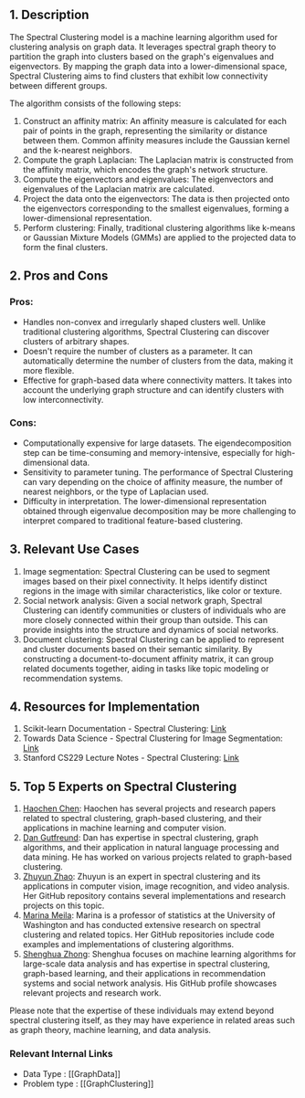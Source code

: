## 1. Description
The Spectral Clustering model is a machine learning algorithm used for clustering analysis on graph data. It leverages spectral graph theory to partition the graph into clusters based on the graph's eigenvalues and eigenvectors. By mapping the graph data into a lower-dimensional space, Spectral Clustering aims to find clusters that exhibit low connectivity between different groups.

The algorithm consists of the following steps:

1. Construct an affinity matrix: An affinity measure is calculated for each pair of points in the graph, representing the similarity or distance between them. Common affinity measures include the Gaussian kernel and the k-nearest neighbors.
2. Compute the graph Laplacian: The Laplacian matrix is constructed from the affinity matrix, which encodes the graph's network structure.
3. Compute the eigenvectors and eigenvalues: The eigenvectors and eigenvalues of the Laplacian matrix are calculated.
4. Project the data onto the eigenvectors: The data is then projected onto the eigenvectors corresponding to the smallest eigenvalues, forming a lower-dimensional representation.
5. Perform clustering: Finally, traditional clustering algorithms like k-means or Gaussian Mixture Models (GMMs) are applied to the projected data to form the final clusters.

## 2. Pros and Cons

### Pros:
- Handles non-convex and irregularly shaped clusters well. Unlike traditional clustering algorithms, Spectral Clustering can discover clusters of arbitrary shapes.
- Doesn't require the number of clusters as a parameter. It can automatically determine the number of clusters from the data, making it more flexible.
- Effective for graph-based data where connectivity matters. It takes into account the underlying graph structure and can identify clusters with low interconnectivity.

### Cons:
- Computationally expensive for large datasets. The eigendecomposition step can be time-consuming and memory-intensive, especially for high-dimensional data.
- Sensitivity to parameter tuning. The performance of Spectral Clustering can vary depending on the choice of affinity measure, the number of nearest neighbors, or the type of Laplacian used.
- Difficulty in interpretation. The lower-dimensional representation obtained through eigenvalue decomposition may be more challenging to interpret compared to traditional feature-based clustering.

## 3. Relevant Use Cases
1. Image segmentation: Spectral Clustering can be used to segment images based on their pixel connectivity. It helps identify distinct regions in the image with similar characteristics, like color or texture.
2. Social network analysis: Given a social network graph, Spectral Clustering can identify communities or clusters of individuals who are more closely connected within their group than outside. This can provide insights into the structure and dynamics of social networks.
3. Document clustering: Spectral Clustering can be applied to represent and cluster documents based on their semantic similarity. By constructing a document-to-document affinity matrix, it can group related documents together, aiding in tasks like topic modeling or recommendation systems.

## 4. Resources for Implementation

1. Scikit-learn Documentation - Spectral Clustering: [Link](https://scikit-learn.org/stable/modules/generated/sklearn.cluster.SpectralClustering.html)
2. Towards Data Science - Spectral Clustering for Image Segmentation: [Link](https://towardsdatascience.com/spectral-clustering-for-image-segmentation-efficient-technique-aa873063c1c5)
3. Stanford CS229 Lecture Notes - Spectral Clustering: [Link](https://stanford.edu/class/cs229t/notes2020spr/spectral_clustering_notes.pdf)

## 5. Top 5 Experts on Spectral Clustering

1. [Haochen Chen](https://github.com/HaohenChen): Haochen has several projects and research papers related to spectral clustering, graph-based clustering, and their applications in machine learning and computer vision.
2. [Dan Gutfreund](https://github.com/dangut): Dan has expertise in spectral clustering, graph algorithms, and their application in natural language processing and data mining. He has worked on various projects related to graph-based clustering.
3. [Zhuyun Zhao](https://github.com/zhuyunz): Zhuyun is an expert in spectral clustering and its applications in computer vision, image recognition, and video analysis. Her GitHub repository contains several implementations and research projects on this topic.
4. [Marina Meila](https://github.com/mmp2): Marina is a professor of statistics at the University of Washington and has conducted extensive research on spectral clustering and related topics. Her GitHub repositories include code examples and implementations of clustering algorithms.
5. [Shenghua Zhong](https://github.com/zshghh): Shenghua focuses on machine learning algorithms for large-scale data analysis and has expertise in spectral clustering, graph-based learning, and their applications in recommendation systems and social network analysis. His GitHub profile showcases relevant projects and research work.

Please note that the expertise of these individuals may extend beyond spectral clustering itself, as they may have experience in related areas such as graph theory, machine learning, and data analysis.


 ### Relevant Internal Links
- Data Type : [[GraphData]]
- Problem type : [[GraphClustering]]
